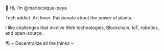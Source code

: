 👋 Hi, I’m @mariocolque-peya

Tech addict. Art lover. Passionate about the power of plants.

I like challenges that involve Web technologies, Blockchain, IoT, robotics, and open-source.

🌎 ~ Decentralize all the thinks ~

<!---
mariocolque-peya/mariocolque-peya is a ✨ special ✨ repository because its `README.md` (this file) appears on your GitHub profile.
You can click the Preview link to take a look at your changes.
--->

